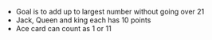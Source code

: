- Goal is to add up to largest number without going over 21
- Jack, Queen and king each has 10 points
- Ace card can count as 1 or 11